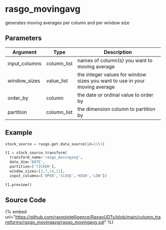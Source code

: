 

# rasgo_movingavg

generates moving averages per column and per window size

## Parameters

|   Argument    |    Type     |                                Description                                 |
| ------------- | ----------- | -------------------------------------------------------------------------- |
| input_columns | column_list | names of column(s) you want to moving average                              |
| window_sizes  | value_list  | the integer values for window sizes you want to use in your moving average |
| order_by      | column      | the date or ordinal value to order by                                      |
| partition     | column_list | the dimension column to partition by                                       |


## Example

```python
stock_source = rasgo.get.data_source(id=1151)

t1 = stock_source.transform(
  transform_name='rasgo_movingavg',
  date_dim='DATE',
  partition=['TICKER'],
  window_sizes=[3,7,14,21],
  input_columns=['OPEN','CLOSE','HIGH','LOW'])

t1.preview()

```

## Source Code

{% embed url="https://github.com/rasgointelligence/RasgoUDTs/blob/main/column_transforms/rasgo_movingavg/rasgo_movingavg.sql" %}

